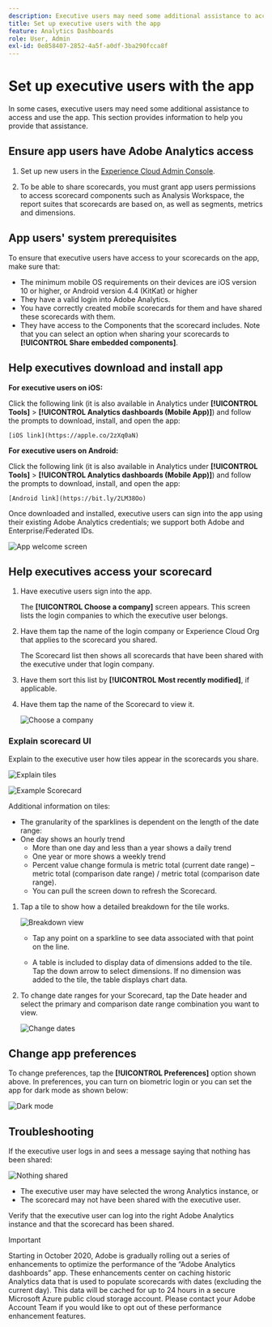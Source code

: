 ```yaml
---
description: Executive users may need some additional assistance to access and use the app. This section provides information to help you provide that assistance.
title: Set up executive users with the app
feature: Analytics Dashboards
role: User, Admin
exl-id: 0e858407-2852-4a5f-a0df-3ba290fcca8f
---
```

# Set up executive users with the app

In some cases, executive users may need some additional assistance to access and use the app. This section provides information to help you provide that assistance.

## Ensure app users have Adobe Analytics access

1. Set up new users in the [Experience Cloud Admin Console](/help/admin/admin-console/permissions/product-profile.md).

1. To be able to share scorecards, you must grant app users permissions to access scorecard components such as Analysis Workspace, the report suites that scorecards are based on, as well as segments, metrics and dimensions.

## App users' system prerequisites

To ensure that executive users have access to your scorecards on the app, make sure that:

* The minimum mobile OS requirements on their devices are iOS version 10 or higher, or Android version 4.4 (KitKat) or higher
* They have a valid login into Adobe Analytics.
* You have correctly created mobile scorecards for them and have shared these scorecards with them.
* They have access to the Components that the scorecard includes. Note that you can select an option when sharing your scorecards to **[!UICONTROL Share embedded components]**.

## Help executives download and install app

**For executive users on iOS:**

Click the following link (it is also available in Analytics under **[!UICONTROL Tools]** > **[!UICONTROL Analytics dashboards (Mobile App)]**) and follow the prompts to download, install, and open the app:

`[iOS link](https://apple.co/2zXq0aN)`

**For executive users on Android:**

Click the following link (it is also available in Analytics under **[!UICONTROL Tools]** > **[!UICONTROL Analytics dashboards (Mobile App)]**) and follow the prompts to download, install, and open the app:

`[Android link](https://bit.ly/2LM38Oo)`

Once downloaded and installed, executive users can sign into the app using their existing Adobe Analytics credentials; we support both Adobe and Enterprise/Federated IDs.

![App welcome screen](assets/welcome.png)

## Help executives access your scorecard 

1. Have executive users sign into the app.

   The **[!UICONTROL Choose a company]** screen appears. This screen lists the login companies to which the executive user belongs.

1. Have them tap the name of the login company or Experience Cloud Org that applies to the scorecard you shared. 

   The Scorecard list then shows all scorecards that have been shared with the executive under that login company.

1. Have them sort this list by **[!UICONTROL Most recently modified]**, if applicable.

1. Have them tap the name of the Scorecard to view it.

    ![Choose a company](assets/accesscard.png)


### Explain scorecard UI

Explain to the executive user how tiles appear in the scorecards you share.

![Explain tiles](assets/newexplain.png)

![Example Scorecard](assets/intro_scorecard.png)

Additional information on tiles:

* The granularity of the sparklines is dependent on the length of the date range:
* One day shows an hourly trend
  * More than one day and less than a year shows a daily trend
  * One year or more shows a weekly trend
  * Percent value change formula is metric total (current date range) – metric total (comparison date range) / metric total (comparison date range).
  * You can pull the screen down to refresh the Scorecard.


1. Tap a tile to show how a detailed breakdown for the tile works.

    ![Breakdown view](assets/sparkline.png)

    * Tap any point on a sparkline to see data associated with that point on the line.

    * A table is included to display data of dimensions added to the tile. Tap the down arrow to select dimensions. If no dimension was added to the tile, the table displays chart data.

1. To change date ranges for your Scorecard, tap the Date header and select the primary and comparison date range combination you want to view.

    ![Change dates](assets/changedate.png)

## Change app preferences

To change preferences, tap the **[!UICONTROL Preferences]** option shown above. In preferences, you can turn on biometric login or you can set the app for dark mode as shown below:

![Dark mode](assets/darkmode.png)

## Troubleshooting

If the executive user logs in and sees a message saying that nothing has been shared:

![Nothing shared](assets/nothing.png)

*  The executive user may have selected the wrong Analytics instance, or
*  The scorecard may not have been shared with the executive user. 

Verify that the executive user can log into the right Adobe Analytics instance and that the scorecard has been shared. 

>[!IMPORTANT]
>
>Starting in October 2020, Adobe is gradually rolling out a series of enhancements to optimize the performance of the “Adobe Analytics dashboards” app. These enhancements center on caching historic Analytics data that is used to populate scorecards with dates (excluding the current day). This data will be cached for up to 24 hours in a secure Microsoft Azure public cloud storage account. Please contact your Adobe Account Team if you would like to opt out of these performance enhancement features.
